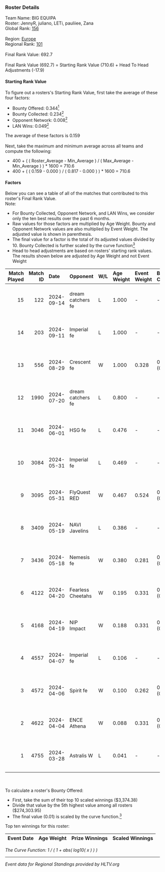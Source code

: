 ### Roster Details<br />
Team Name: BIG EQUIPA<br />
Roster: JennyR, juliano, LETi, pauliiee, Zana<br />
Global Rank: [156](../../standings_global_2024_09_18.md)<br />
<br />
Region: [Europe]( ../../standings_europe_2024_09_18.md)<br />
Regional Rank: [101]( ../../standings_europe_2024_09_18.md)<br />
<br />
Final Rank Value:  692.7<br />
<br />
Final Rank Value (692.7) = Starting Rank Value (710.6) + Head To Head Adjustments (-17.9)<br />

#### Starting Rank Value<br />
To figure out a rosters's Starting Rank Value, first take the average of these four factors:<br />
- Bounty Offered: 0.344[<sup>1</sup>](#table2)
- Bounty Collected: 0.234[<sup>2</sup>](#table1)
- Opponent Network: 0.008[<sup>2</sup>](#table1)
- LAN Wins: 0.049[<sup>2</sup>](#table1)

The average of these factors is 0.159<br />
<br />
Next, take the maximum and minimum average across all teams and compute the following:<br />
- 400 + ( ( Roster_Average - Min_Average ) / ( Max_Average - Min_Average ) ) * 1600 = 710.6
- 400 + ( ( 0.159 - 0.000 ) / ( 0.817 - 0.000 ) ) * 1600 = 710.6


#### Factors<br />
Below you can see a table of all of the matches that contributed to this roster's Final Rank Value.<br />
Note:<br />

- For Bounty Collected, Opponent Network, and LAN Wins, we consider only the ten best results over the past 6 months.
- Raw values for those factors are multiplied by Age Weight. Bounty and Opponent Network values are also multiplied by Event Weight. The adjusted value is shown in parenthesis.
- The final value for a factor is the total of its adjusted values divided by 10. Bounty Collected is further scaled by the curve function[<sup>3</sup>](#curveFunction)
- Head to head adjustments are based on rosters' starting rank values. The results shown below are adjusted by Age Weight and not Event Weight
<span id="table1"></span><br />


| Match Played | Match ID | Date       | Opponent          | W/L | Age Weight | Event Weight | Bounty Collected | Opponent Network | LAN Wins  | H2H Adj. | Roster                                  |
| -: | -: | :- | :- | :- | :- | :- | :- | :- | :- | -: | :- |
|           15 |      122 | 2024-09-14 | dream catchers fe | L   | 1.000      | -            | -                | -                | -         |   -12.37 | JennyR, juliano, LETi, pauliiee, Zana   |
|           14 |      203 | 2024-09-11 | Imperial fe       | L   | 1.000      | -            | -                | -                | -         |    -6.17 | JennyR, juliano, LETi, pauliiee, Zana   |
|           13 |      556 | 2024-08-29 | Crescent fe       | W   | 1.000      | 0.328        | 0.003 (0.001)    | 0.053 (0.017)    | 0 (0.000) |    12.94 | JennyR, juliano, LETi, pauliiee, Zana   |
|           12 |     1990 | 2024-07-20 | dream catchers fe | L   | 0.800      | -            | -                | -                | -         |   -12.51 | JennyR, juliano, kyossa, pauliiee, Zana |
|           11 |     3046 | 2024-06-01 | HSG fe            | L   | 0.476      | -            | -                | -                | -         |    -6.55 | JennyR, juliano, kyossa, pauliiee, Zana |
|           10 |     3084 | 2024-05-31 | Imperial fe       | L   | 0.469      | -            | -                | -                | -         |    -3.63 | JennyR, juliano, kyossa, pauliiee, Zana |
|            9 |     3095 | 2024-05-31 | FlyQuest RED      | W   | 0.467      | 0.524        | 0.015 (0.004)    | 0.178 (0.043)    | 1 (0.467) |     7.50 | JennyR, juliano, kyossa, pauliiee, Zana |
|            8 |     3409 | 2024-05-19 | NAVI Javelins     | L   | 0.386      | -            | -                | -                | -         |    -4.75 | JennyR, juliano, kyossa, pauliiee, Zana |
|            7 |     3436 | 2024-05-18 | Nemesis fe        | W   | 0.380      | 0.281        | 0.000 (0.000)    | 0.000 (0.000)    | 0 (0.000) |     1.74 | JennyR, juliano, kyossa, pauliiee, Zana |
|            6 |     4122 | 2024-04-20 | Fearless Cheetahs | W   | 0.195      | 0.331        | 0.001 (0.000)    | 0.017 (0.001)    | 0 (0.000) |     2.25 | JennyR, juliano, kyossa, pauliiee, Zana |
|            5 |     4168 | 2024-04-19 | NIP Impact        | W   | 0.188      | 0.331        | 0.006 (0.000)    | 0.228 (0.014)    | 0 (0.000) |     2.82 | JennyR, juliano, kyossa, pauliiee, Zana |
|            4 |     4557 | 2024-04-07 | Imperial fe       | L   | 0.106      | -            | -                | -                | -         |    -0.83 | JennyR, juliano, kyossa, pauliiee, Zana |
|            3 |     4572 | 2024-04-06 | Spirit fe         | W   | 0.100      | 0.262        | 0.007 (0.000)    | 0.138 (0.004)    | 0 (0.000) |     1.44 | JennyR, juliano, kyossa, pauliiee, Zana |
|            2 |     4622 | 2024-04-04 | ENCE Athena       | W   | 0.088      | 0.331        | 0.001 (0.000)    | 0.043 (0.001)    | 0 (0.000) |     1.01 | JennyR, juliano, kyossa, pauliiee, Zana |
|            1 |     4755 | 2024-03-28 | Astralis W        | L   | 0.041      | -            | -                | -                | -         |    -0.81 | JennyR, juliano, kyossa, pauliiee, Zana |

<br />
<span id="table2"></span><br />
To calculate a roster's Bounty Offered:<br />

- First, take the sum of their top 10 scaled winnings ($3,374.38)
- Divide that value by the 5th highest value among all rosters ($274,303.95)
- The final value (0.01) is scaled by the curve function.[<sup>3</sup>](#curveFunction)

Top ten winnings for this roster:<br />

| Event Date | Age Weight | Prize Winnings | Scaled Winnings |
| :- | -: | :- | :- |


<span id="curveFunction"></span>_The Curve Function: 1 / ( 1 + abs( log10( x ) ) )_<br />

---
_Event data for Regional Standings provided by HLTV.org_<br />
